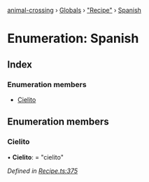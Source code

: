 [animal-crossing](../README.md) › [Globals](../globals.md) › ["Recipe"](../modules/_recipe_.md) › [Spanish](_recipe_.spanish.md)

# Enumeration: Spanish

## Index

### Enumeration members

* [Cielito](_recipe_.spanish.md#cielito)

## Enumeration members

###  Cielito

• **Cielito**: = "cielito"

*Defined in [Recipe.ts:375](https://github.com/Norviah/animal-crossing/blob/fc7c924/module/types/Recipe.ts#L375)*

